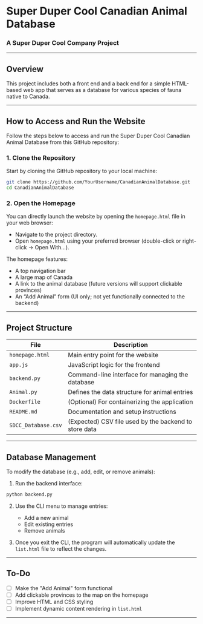 # Super Duper Cool Canadian Animal Database

### A Super Duper Cool Company Project

---

## Overview

This project includes both a front end and a back end for a simple HTML-based web app that serves as a database for various species of fauna native to Canada.

---

## How to Access and Run the Website

Follow the steps below to access and run the Super Duper Cool Canadian Animal Database from this GitHub repository:

### 1. Clone the Repository

Start by cloning the GitHub repository to your local machine:

```bash
git clone https://github.com/YourUsername/CanadianAnimalDatabase.git
cd CanadianAnimalDatabase
```

### 2. Open the Homepage

You can directly launch the website by opening the `homepage.html` file in your web browser:

- Navigate to the project directory.
- Open `homepage.html` using your preferred browser (double-click or right-click → Open With...).

The homepage features:
- A top navigation bar
- A large map of Canada
- A link to the animal database (future versions will support clickable provinces)
- An “Add Animal” form (UI only; not yet functionally connected to the backend)

---

## Project Structure

| File              | Description |
|-------------------|-------------|
| `homepage.html`   | Main entry point for the website |
| `app.js`          | JavaScript logic for the frontend |
| `backend.py`      | Command-line interface for managing the database |
| `Animal.py`       | Defines the data structure for animal entries |
| `Dockerfile`      | (Optional) For containerizing the application |
| `README.md`       | Documentation and setup instructions |
| `SDCC_Database.csv` | (Expected) CSV file used by the backend to store data |

---

## Database Management

To modify the database (e.g., add, edit, or remove animals):

1. Run the backend interface:

```bash
python backend.py
```

2. Use the CLI menu to manage entries:
   - Add a new animal
   - Edit existing entries
   - Remove animals

3. Once you exit the CLI, the program will automatically update the `list.html` file to reflect the changes.

---

## To-Do

- [ ] Make the "Add Animal" form functional
- [ ] Add clickable provinces to the map on the homepage
- [ ] Improve HTML and CSS styling
- [ ] Implement dynamic content rendering in `list.html`

---
